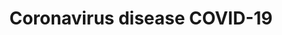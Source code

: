 ---
title: Coronavirus disease COVID-19
longTitle: 'Coronavirus disease (COVID-19)'
tags:
- gccommon
usedFor:
- "[[Coronavirus diseases]]"
---